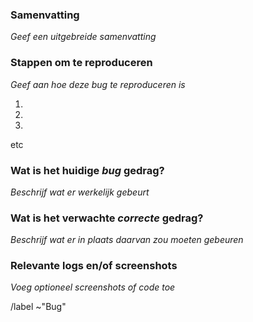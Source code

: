 ### Samenvatting

_Geef een uitgebreide samenvatting_

### Stappen om te reproduceren

_Geef aan hoe deze bug te reproduceren is_

1. 
2. 
3.
etc

### Wat is het huidige *bug* gedrag?

_Beschrijf wat er werkelijk gebeurt_

### Wat is het verwachte *correcte* gedrag?

_Beschrijf wat er in plaats daarvan zou moeten gebeuren_

### Relevante logs en/of screenshots

_Voeg optioneel screenshots of code toe_

/label ~"Bug"
